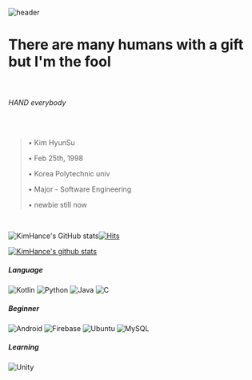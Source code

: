 ![header](https://capsule-render.vercel.app/api?type=wave&color=auto&height=300&section=header&text=Genius%20Hance&fontSize=120&animation=blinking)
# There are many humans with a gift but I'm the fool  

<br/>

###### HAND everybody 

<br/>


> • Kim HyunSu
> 
> • Feb 25th, 1998
> 
> • Korea Polytechnic univ
> 
> • Major - Software Engineering
> 
> • newbie still now
> 

<br/>

![KimHance's GitHub stats](https://github-readme-stats.vercel.app/api?username=KimHance&show_icons=true&theme=radical)[![Hits](https://hits.seeyoufarm.com/api/count/incr/badge.svg?url=https%3A%2F%2Fgithub.com%2FKimHance&count_bg=%230F2054&title_bg=%230D63F3&icon=awesomelists.svg&icon_color=%23000000&title=hits&edge_flat=false)](https://hits.seeyoufarm.com)


[![KimHance's github stats](https://github-readme-stats.vercel.app/api/top-langs/?username=KimHance&show_icons=true&hide_border=true&title_color=004386&icon_color=004386&layout=compact)](https://github.com/KimHance)
##### Language
![Kotlin](https://img.shields.io/badge/kotlin-%230095D5.svg?style=for-the-badge&logo=kotlin&logoColor=white)  ![Python](https://img.shields.io/badge/python-3670A0?style=for-the-badge&logo=python&logoColor=ffdd54) ![Java](https://img.shields.io/badge/java-%23ED8B00.svg?style=for-the-badge&logo=java&logoColor=white) ![C](https://img.shields.io/badge/c-%2300599C.svg?style=for-the-badge&logo=c&logoColor=white)


##### Beginner
 ![Android](https://img.shields.io/badge/Android-3DDC84?style=for-the-badge&logo=android&logoColor=white)  ![Firebase](https://img.shields.io/badge/firebase-%23039BE5.svg?style=for-the-badge&logo=firebase) ![Ubuntu](https://img.shields.io/badge/Ubuntu-E95420?style=for-the-badge&logo=ubuntu&logoColor=white) ![MySQL](https://img.shields.io/badge/mysql-%2300f.svg?style=for-the-badge&logo=mysql&logoColor=white)
 
 
##### Learning
![Unity](https://img.shields.io/badge/unity-%23000000.svg?style=for-the-badge&logo=unity&logoColor=white)

